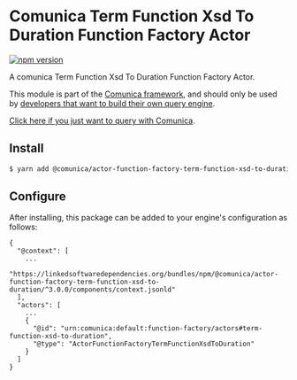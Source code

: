 # Comunica Term Function Xsd To Duration Function Factory Actor

[![npm version](https://badge.fury.io/js/%40comunica%2Factor-function-factory-term-function-xsd-to-duration.svg)](https://www.npmjs.com/package/@comunica/actor-function-factory-term-function-xsd-to-duration)

A comunica Term Function Xsd To Duration Function Factory Actor.

This module is part of the [Comunica framework](https://github.com/comunica/comunica),
and should only be used by [developers that want to build their own query engine](https://comunica.dev/docs/modify/).

[Click here if you just want to query with Comunica](https://comunica.dev/docs/query/).

## Install

```bash
$ yarn add @comunica/actor-function-factory-term-function-xsd-to-duration
```

## Configure

After installing, this package can be added to your engine's configuration as follows:
```text
{
  "@context": [
    ...
    "https://linkedsoftwaredependencies.org/bundles/npm/@comunica/actor-function-factory-term-function-xsd-to-duration/^3.0.0/components/context.jsonld"
  ],
  "actors": [
    ...
    {
      "@id": "urn:comunica:default:function-factory/actors#term-function-xsd-to-duration",
      "@type": "ActorFunctionFactoryTermFunctionXsdToDuration"
    }
  ]
}
```
